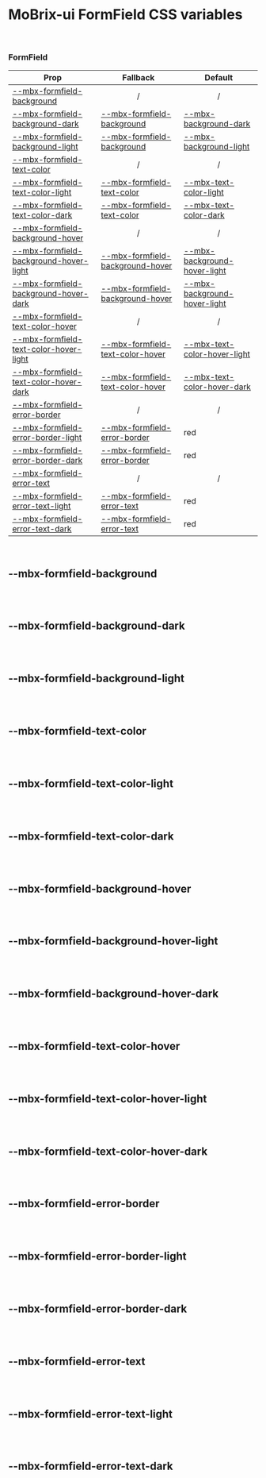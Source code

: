 # MoBrix-ui FormField CSS variables

<br>

### FormField

| Prop                                                                            | Fallback                                                            | Default                                                                       |
| ------------------------------------------------------------------------------- | ------------------------------------------------------------------- | ----------------------------------------------------------------------------- |
| [--mbx-formfield-background](#mbx-formfield-background)                         | <div style="text-align:center;width:100%;">/</div>                  | <div style="text-align:center;width:100%;">/</div>                            |
| [--mbx-formfield-background-dark](#mbx-formfield-background-dark)               | [--mbx-formfield-background](#mbx-formfield-background)             | [--mbx-background-dark](global-css-vars.md#mbx-background-dark)               |
| [--mbx-formfield-background-light](#mbx-formfield-background-light)             | [--mbx-formfield-background](#mbx-formfield-background)             | [--mbx-background-light](global-css-vars.md#mbx-background-light)             |
| [--mbx-formfield-text-color](#mbx-formfield-text-color)                         | <div style="text-align:center;width:100%;">/</div>                  | <div style="text-align:center;width:100%;">/</div>                            |
| [--mbx-formfield-text-color-light](#mbx-formfield-text-color-light)             | [--mbx-formfield-text-color](#mbx-formfield-text-color)             | [--mbx-text-color-light](global-css-vars.md#mbx-text-color-light)             |
| [--mbx-formfield-text-color-dark](#mbx-formfield-text-color-dark)               | [--mbx-formfield-text-color](#mbx-formfield-text-color)             | [--mbx-text-color-dark](global-css-vars.md#mbx-text-color-dark)               |
| [--mbx-formfield-background-hover](#mbx-formfield-background-hover)             | <div style="text-align:center;width:100%;">/</div>                  | <div style="text-align:center;width:100%;">/</div>                            |
| [--mbx-formfield-background-hover-light](#mbx-formfield-background-hover-light) | [--mbx-formfield-background-hover](#mbx-formfield-background-hover) | [--mbx-background-hover-light](global-css-vars.md#mbx-background-hover-light) |
| [--mbx-formfield-background-hover-dark](#mbx-formfield-background-hover-dark)   | [--mbx-formfield-background-hover](#mbx-formfield-background-hover) | [--mbx-background-hover-light](global-css-vars.md#mbx-background-hover-light) |
| [--mbx-formfield-text-color-hover](#mbx-formfield-text-color-hover)             | <div style="text-align:center;width:100%;">/</div>                  | <div style="text-align:center;width:100%;">/</div>                            |
| [--mbx-formfield-text-color-hover-light](#mbx-formfield-text-color-hover-light) | [--mbx-formfield-text-color-hover](#mbx-formfield-text-color-hover) | [--mbx-text-color-hover-light](global-css-vars.md#mbx-text-color-hover-light) |
| [--mbx-formfield-text-color-hover-dark](#mbx-formfield-text-color-hover-dark)   | [--mbx-formfield-text-color-hover](#mbx-formfield-text-color-hover) | [--mbx-text-color-hover-dark](global-css-vars.md#mbx-text-color-hover-dark)   |
| [--mbx-formfield-error-border](#mbx-formfield-error-border)                     | <div style="text-align:center;width:100%;">/</div>                  | <div style="text-align:center;width:100%;">/</div>                            |
| [--mbx-formfield-error-border-light](#mbx-formfield-error-border-light)         | [--mbx-formfield-error-border](#mbx-formfield-error-border)         | red                                                                           |
| [--mbx-formfield-error-border-dark](#mbx-formfield-error-border-dark)           | [--mbx-formfield-error-border](#mbx-formfield-error-border)         | red                                                                           |
| [--mbx-formfield-error-text](#mbx-formfield-error-text)                         | <div style="text-align:center;width:100%;">/</div>                  | <div style="text-align:center;width:100%;">/</div>                            |
| [--mbx-formfield-error-text-light](#mbx-formfield-error-text-light)             | [--mbx-formfield-error-text](#mbx-formfield-error-text)             | red                                                                           |
| [--mbx-formfield-error-text-dark](#mbx-formfield-error-text-dark)               | [--mbx-formfield-error-text](#mbx-formfield-error-text)             | red                                                                           |

<br>

## --mbx-formfield-background

<br>

<br>

## --mbx-formfield-background-dark

<br>

<br>

## --mbx-formfield-background-light

<br>

<br>

## --mbx-formfield-text-color

<br>

<br>

## --mbx-formfield-text-color-light

<br>

<br>

## --mbx-formfield-text-color-dark

<br>

<br>

## --mbx-formfield-background-hover

<br>

<br>

## --mbx-formfield-background-hover-light

<br>

<br>

## --mbx-formfield-background-hover-dark

<br>

<br>

## --mbx-formfield-text-color-hover

<br>

<br>

## --mbx-formfield-text-color-hover-light

<br>

<br>

## --mbx-formfield-text-color-hover-dark

<br>

<br>

## --mbx-formfield-error-border

<br>

<br>

## --mbx-formfield-error-border-light

<br>

<br>

## --mbx-formfield-error-border-dark

<br>

<br>

## --mbx-formfield-error-text

<br>

<br>

## --mbx-formfield-error-text-light

<br>

<br>

## --mbx-formfield-error-text-dark

<br>
